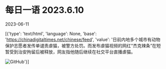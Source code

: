 # 每日一语 2023.6.10

2023-06-11

[{'type': 'text/html', 'language': None, 'base': 'https://chinadigitaltimes.net/chinese/feed', 'value': '日前内地多个城市有动物保护志愿者发传单谴责虐猫，被警方处罚。而发布虐猫视频的网红“杰克辣条”在短暂受到治安拘留后被释放，网友指他随后继续在社交平台直播虐猫。

![GitHub](https://chinadigitaltimes.net/chinese/files/2023/06/20230611_dailyquote.png)'}]